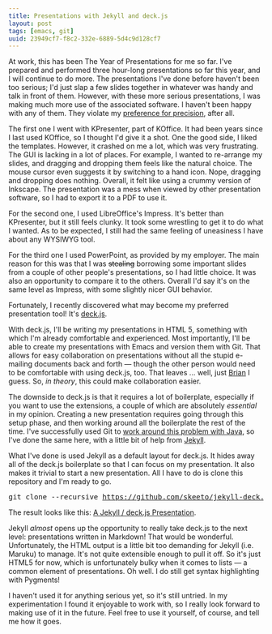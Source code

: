 ```yaml
---
title: Presentations with Jekyll and deck.js
layout: post
tags: [emacs, git]
uuid: 23949cf7-f8c2-332e-6889-5d4c9d128cf7
---
```


At work, this has been The Year of Presentations for me so far. I've
prepared and performed three hour-long presentations so far this year,
and I will continue to do more. The presentations I've done before
haven't been too serious; I'd just slap a few slides together in
whatever was handy and talk in front of them. However, with these more
serious presentations, I was making much more use of the associated
software. I haven't been happy with any of them. They violate my
[preference for precision](/blog/2012/04/29/), after all.

The first one I went with KPresenter, part of KOffice. It had been
years since I last used KOffice, so I thought I'd give it a shot. One
the good side, I liked the templates. However, it crashed on me a lot,
which was very frustrating. The GUI is lacking in a lot of places. For
example, I wanted to re-arrange my slides, and dragging and dropping
them feels like the natural choice. The mouse cursor even suggests it
by switching to a hand icon. Nope, dragging and dropping does
nothing. Overall, it felt like using a crummy version of Inkscape. The
presentation was a mess when viewed by other presentation software, so
I had to export it to a PDF to use it.

For the second one, I used LibreOffice's Impress. It's better than
KPresenter, but it still feels clunky. It took some wrestling to get
it to do what I wanted. As to be expected, I still had the same
feeling of uneasiness I have about any WYSIWYG tool.

For the third one I used PowerPoint, as provided by my employer. The
main reason for this was that I was <s>stealing</s> borrowing some
important slides from a couple of other people's presentations, so I
had little choice. It was also an opportunity to compare it to the
others. Overall I'd say it's on the same level as Impress, with some
slightly nicer GUI behavior.

Fortunately, I recently discovered what may become my preferred
presentation tool! It's [deck.js](http://imakewebthings.com/deck.js/).

With deck.js, I'll be writing my presentations in HTML 5, something
with which I'm already comfortable and experienced. Most importantly,
I'll be able to create my presentations with Emacs and version them
with Git. That allows for easy collaboration on presentations
without all the stupid e-mailing documents back and forth — though
the other person would need to be comfortable with using deck.js,
too. That leaves ... well, just [Brian](http://50ply.com/) I
guess. So, *in theory*, this could make collaboration easier.

The downside to deck.js is that it requires a lot of boilerplate,
especially if you want to use the extensions, a couple of which are
absolutely *essential* in my opinion. Creating a new presentation
requires going through this setup phase, and then working around all
the boilerplate the rest of the time. I've successfully used Git to
[work around this problem with Java](/blog/2010/10/04/), so I've done
the same here, with a little bit of help from
[Jekyll](https://github.com/mojombo/jekyll).

What I've done is used Jekyll as a default layout for deck.js. It
hides away all of the deck.js boilerplate so that I can focus on my
presentation. It also makes it trivial to start a new
presentation. All I have to do is clone this repository and I'm ready
to go.

<pre>
git clone --recursive <a href="https://github.com/skeeto/jekyll-deck">https://github.com/skeeto/jekyll-deck.git</a> <i>my-pres</i>
</pre>

The result looks like this: [A Jekyll / deck.js Presentation](/jekyll-deck/).

Jekyll *almost* opens up the opportunity to really take deck.js to the
next level: presentations written in Markdown! That would be
wonderful. Unfortunately, the HTML output is a little bit too
demanding for Jekyll (i.e. Maruku) to manage. It's not quite
extensible enough to pull it off. So it's just HTML5 for now, which is
unfortunately bulky when it comes to lists — a common element of
presentations. Oh well. I do still get syntax highlighting with
Pygments!

I haven't used it for anything serious yet, so it's still untried. In
my experimentation I found it enjoyable to work with, so I really look
forward to making use of it in the future. Feel free to use it
yourself, of course, and tell me how it goes.
